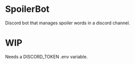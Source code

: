 # SpoilerBot
Discord bot that manages spoiler words in a discord channel.
# WIP

Needs a DISCORD_TOKEN .env variable.

